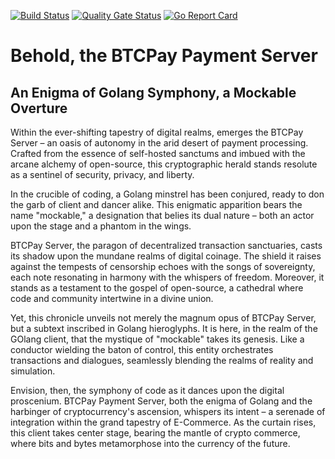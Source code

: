 [![Build Status](https://travis-ci.org/Ulbora/BTCPayClient.svg?branch=master)](https://travis-ci.org/Ulbora/BTCPayClient)
[![Quality Gate Status](https://sonarcloud.io/api/project_badges/measure?project=BTCPayClient&metric=alert_status)](https://sonarcloud.io/dashboard?id=BTCPayClient)
[![Go Report Card](https://goreportcard.com/badge/github.com/Ulbora/BTCPayClient)](https://goreportcard.com/report/github.com/Ulbora/BTCPayClient)




Behold, the BTCPay Payment Server
==============
## An Enigma of Golang Symphony, a Mockable Overture

Within the ever-shifting tapestry of digital realms, emerges the BTCPay Server – an oasis of autonomy in the arid desert of payment processing. Crafted from the essence of self-hosted sanctums and imbued with the arcane alchemy of open-source, this cryptographic herald stands resolute as a sentinel of security, privacy, and liberty.

In the crucible of coding, a Golang minstrel has been conjured, ready to don the garb of client and dancer alike. This enigmatic apparition bears the name "mockable," a designation that belies its dual nature – both an actor upon the stage and a phantom in the wings.

BTCPay Server, the paragon of decentralized transaction sanctuaries, casts its shadow upon the mundane realms of digital coinage. The shield it raises against the tempests of censorship echoes with the songs of sovereignty, each note resonating in harmony with the whispers of freedom. Moreover, it stands as a testament to the gospel of open-source, a cathedral where code and community intertwine in a divine union.

Yet, this chronicle unveils not merely the magnum opus of BTCPay Server, but a subtext inscribed in Golang hieroglyphs. It is here, in the realm of the GOlang client, that the mystique of "mockable" takes its genesis. Like a conductor wielding the baton of control, this entity orchestrates transactions and dialogues, seamlessly blending the realms of reality and simulation.

Envision, then, the symphony of code as it dances upon the digital proscenium. BTCPay Payment Server, both the enigma of Golang and the harbinger of cryptocurrency's ascension, whispers its intent – a serenade of integration within the grand tapestry of E-Commerce. As the curtain rises, this client takes center stage, bearing the mantle of crypto commerce, where bits and bytes metamorphose into the currency of the future.